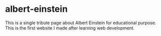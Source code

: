 # albert-einstein
This is a single tribute page about Albert Einstein for educational purpose. This is the first website I made after learning web development.
